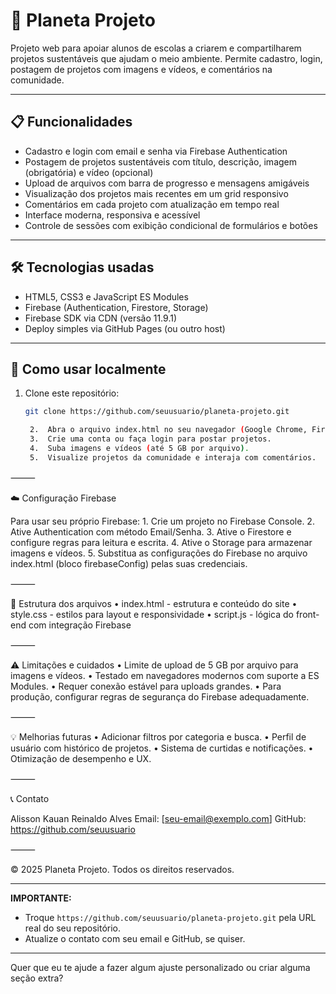 # 🌱 Planeta Projeto

Projeto web para apoiar alunos de escolas a criarem e compartilharem projetos sustentáveis que ajudam o meio ambiente. Permite cadastro, login, postagem de projetos com imagens e vídeos, e comentários na comunidade.

---

## 📋 Funcionalidades

- Cadastro e login com email e senha via Firebase Authentication
- Postagem de projetos sustentáveis com título, descrição, imagem (obrigatória) e vídeo (opcional)
- Upload de arquivos com barra de progresso e mensagens amigáveis
- Visualização dos projetos mais recentes em um grid responsivo
- Comentários em cada projeto com atualização em tempo real
- Interface moderna, responsiva e acessível
- Controle de sessões com exibição condicional de formulários e botões

---

## 🛠 Tecnologias usadas

- HTML5, CSS3 e JavaScript ES Modules
- Firebase (Authentication, Firestore, Storage)
- Firebase SDK via CDN (versão 11.9.1)
- Deploy simples via GitHub Pages (ou outro host)

---

## 🚀 Como usar localmente

1. Clone este repositório:

   ```bash
   git clone https://github.com/seuusuario/planeta-projeto.git

	2.	Abra o arquivo index.html no seu navegador (Google Chrome, Firefox, Edge etc).
	3.	Crie uma conta ou faça login para postar projetos.
	4.	Suba imagens e vídeos (até 5 GB por arquivo).
	5.	Visualize projetos da comunidade e interaja com comentários.

⸻

☁️ Configuração Firebase

Para usar seu próprio Firebase:
	1.	Crie um projeto no Firebase Console.
	2.	Ative Authentication com método Email/Senha.
	3.	Ative o Firestore e configure regras para leitura e escrita.
	4.	Ative o Storage para armazenar imagens e vídeos.
	5.	Substitua as configurações do Firebase no arquivo index.html (bloco firebaseConfig) pelas suas credenciais.

⸻

📁 Estrutura dos arquivos
	•	index.html - estrutura e conteúdo do site
	•	style.css - estilos para layout e responsividade
	•	script.js - lógica do front-end com integração Firebase

⸻

⚠️ Limitações e cuidados
	•	Limite de upload de 5 GB por arquivo para imagens e vídeos.
	•	Testado em navegadores modernos com suporte a ES Modules.
	•	Requer conexão estável para uploads grandes.
	•	Para produção, configurar regras de segurança do Firebase adequadamente.

⸻

💡 Melhorias futuras
	•	Adicionar filtros por categoria e busca.
	•	Perfil de usuário com histórico de projetos.
	•	Sistema de curtidas e notificações.
	•	Otimização de desempenho e UX.

⸻

📞 Contato

Alisson Kauan Reinaldo Alves
Email: [seu-email@exemplo.com]
GitHub: https://github.com/seuusuario

⸻

© 2025 Planeta Projeto. Todos os direitos reservados.

---

**IMPORTANTE:**  
- Troque `https://github.com/seuusuario/planeta-projeto.git` pela URL real do seu repositório.  
- Atualize o contato com seu email e GitHub, se quiser.  

---

Quer que eu te ajude a fazer algum ajuste personalizado ou criar alguma seção extra?
